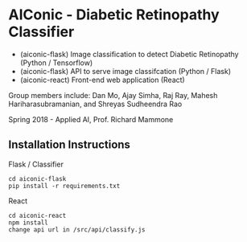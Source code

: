 # AIConic - Diabetic Retinopathy Classifier

* (aiconic-flask) Image classification to detect Diabetic Retinopathy (Python / Tensorflow)
* (aiconic-flask) API to serve image classifcation (Python / Flask)
* (aiconic-react) Front-end web application (React)

Group members include: Dan Mo, Ajay Simha, Raj Ray, Mahesh Hariharasubramanian, and Shreyas Sudheendra Rao

Spring 2018 - Applied AI, Prof. Richard Mammone

## Installation Instructions

Flask / Classifier
```
cd aiconic-flask
pip install -r requirements.txt
```

React
```
cd aiconic-react
npm install
change api url in /src/api/classify.js
```